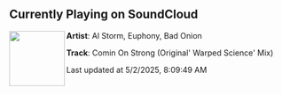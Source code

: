 ## Currently Playing on SoundCloud

[<img align="left" width="100" src="https://i1.sndcdn.com/artworks-jTsziUQRg2KP-0-t500x500.png">](https://soundcloud.com/alstorm/comin-on-strong-original?in=alstorm/sets/comin-on-strong-original)

**Artist**: Al Storm, Euphony, Bad Onion 

**Track**: Comin On Strong (Original' Warped Science' Mix)

Last updated at 5/2/2025, 8:09:49 AM
